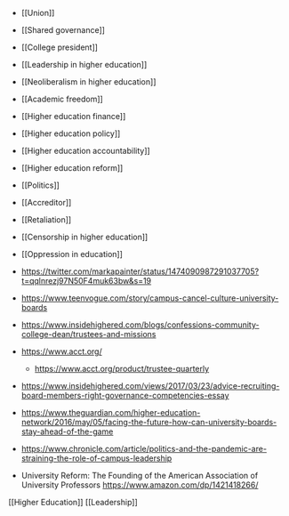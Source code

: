 - [[Union]]
- [[Shared governance]]
- [[College president]]
- [[Leadership in higher education]]
- [[Neoliberalism in higher education]]
- [[Academic freedom]]
- [[Higher education finance]]
- [[Higher education policy]]
- [[Higher education accountability]]
- [[Higher education reform]]
- [[Politics]]
- [[Accreditor]]
- [[Retaliation]]
- [[Censorship in higher education]]
- [[Oppression in education]]

- https://twitter.com/markapainter/status/1474090987291037705?t=qqlnrezj97N50F4muk63bw&s=19
- https://www.teenvogue.com/story/campus-cancel-culture-university-boards
- https://www.insidehighered.com/blogs/confessions-community-college-dean/trustees-and-missions
- https://www.acct.org/
	-  https://www.acct.org/product/trustee-quarterly
- https://www.insidehighered.com/views/2017/03/23/advice-recruiting-board-members-right-governance-competencies-essay
- https://www.theguardian.com/higher-education-network/2016/may/05/facing-the-future-how-can-university-boards-stay-ahead-of-the-game

- https://www.chronicle.com/article/politics-and-the-pandemic-are-straining-the-role-of-campus-leadership

- University Reform: The Founding of the American Association of University Professors https://www.amazon.com/dp/1421418266/

[[Higher Education]] [[Leadership]]
